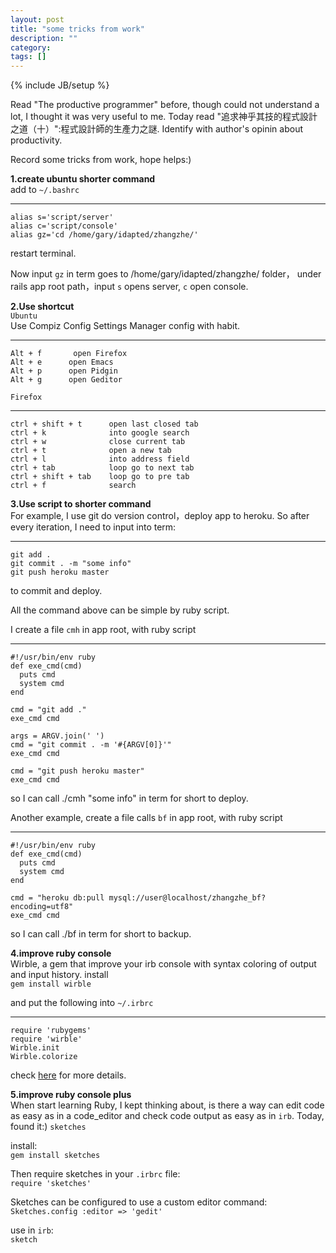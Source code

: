 ```yaml
---
layout: post
title: "some tricks from work"
description: ""
category: 
tags: []
---
```

{% include JB/setup %}


Read "The productive programmer" before, though could not understand a lot, I thought it was very useful to me. 
Today read "追求神乎其技的程式設計之道（十）":程式設計師的生產力之謎. Identify with author's opinin about productivity. 

Record some tricks from work, hope helps:) 

**1.create ubuntu shorter command**<br>
add to `~/.bashrc `<br>

----
    alias s='script/server'
    alias c='script/console'
    alias gz='cd /home/gary/idapted/zhangzhe/'

restart terminal. 

Now input `gz` in term goes to /home/gary/idapted/zhangzhe/ folder， 
under rails app root path，input `s` opens server, `c` open console. 


**2.Use shortcut**<br>
`Ubuntu`<br>
Use Compiz Config Settings Manager config with habit. 

----
    Alt + f       open Firefox
    Alt + e      open Emacs
    Alt + p      open Pidgin
    Alt + g      open Geditor


`Firefox`

----
    ctrl + shift + t      open last closed tab
    ctrl + k              into google search 
    ctrl + w              close current tab
    ctrl + t              open a new tab
    ctrl + l              into address field
    ctrl + tab            loop go to next tab
    ctrl + shift + tab    loop go to pre tab
    ctrl + f              search


**3.Use script to shorter command**<br>
For example, I use git do version control，deploy app to heroku. So after every iteration, I need to input into term: 

----
    git add .
    git commit . -m "some info"
    git push heroku master

to commit and deploy. 

All the command above can be simple by ruby script. 

I create a file `cmh` in app root, with ruby script 

----
    #!/usr/bin/env ruby
    def exe_cmd(cmd)
      puts cmd
      system cmd
    end

    cmd = "git add ."
    exe_cmd cmd

    args = ARGV.join(' ')
    cmd = "git commit . -m '#{ARGV[0]}'"
    exe_cmd cmd

    cmd = "git push heroku master"
    exe_cmd cmd


so I can call ./cmh "some info" in term for short to deploy. 

Another example, create a file calls `bf` in app root, with ruby script 

----
    #!/usr/bin/env ruby
    def exe_cmd(cmd)
      puts cmd
      system cmd
    end

    cmd = "heroku db:pull mysql://user@localhost/zhangzhe_bf?encoding=utf8"
    exe_cmd cmd

so I can call ./bf in term for short to backup. 

**4.improve ruby console**<br>
Wirble, a gem that improve your irb console with syntax coloring of output and input history. 
install <br>
`gem install wirble`

and put the following into `~/.irbrc`

----
    require 'rubygems'
    require 'wirble'
    Wirble.init
    Wirble.colorize


check [here](http://pablotron.org/software/wirble/ "here") for more details. 


**5.improve ruby console plus**<br>
When start learning Ruby, I kept thinking about, is there a way can edit code as easy as in a code_editor and check code output as easy as in `irb`. 
Today, found it:) 
`sketches` 

install:<br>
`gem install sketches`

Then require sketches in your `.irbrc` file:<br>
`require 'sketches'`

Sketches can be configured to use a custom editor command: <br>
`Sketches.config :editor => 'gedit'`


use in `irb`:<br>
`sketch`